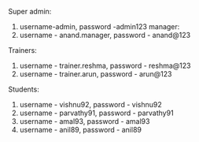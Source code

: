 Super admin:
1. username-admin, password -admin123
manager: 
1. username - anand.manager, password - anand@123

Trainers:
1. username - trainer.reshma, password - reshma@123
2. username - trainer.arun, password - arun@123

Students:
1. username - vishnu92, password - vishnu92
2. username - parvathy91, password - parvathy91
3. username - amal93, password - amal93
4. username - anil89, password - anil89
